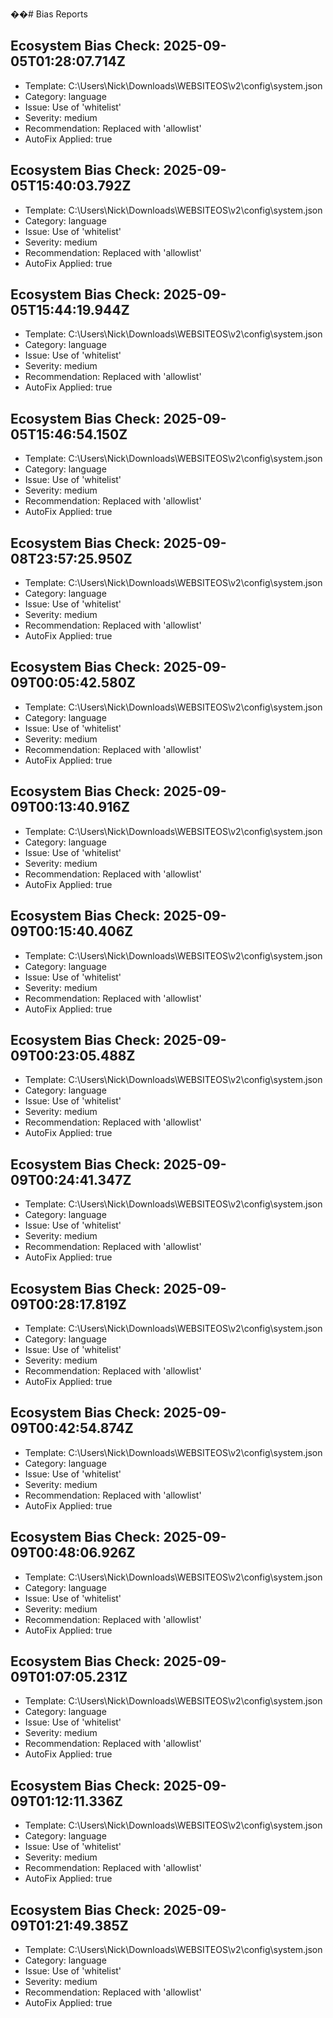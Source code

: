 ��#   B i a s   R e p o r t s 
 
 

## Ecosystem Bias Check: 2025-09-05T01:28:07.714Z

- Template: C:\Users\Nick\Downloads\WEBSITEOS\v2\config\system.json
- Category: language
- Issue: Use of 'whitelist'
- Severity: medium
- Recommendation: Replaced with 'allowlist'
- AutoFix Applied: true

## Ecosystem Bias Check: 2025-09-05T15:40:03.792Z

- Template: C:\Users\Nick\Downloads\WEBSITEOS\v2\config\system.json
- Category: language
- Issue: Use of 'whitelist'
- Severity: medium
- Recommendation: Replaced with 'allowlist'
- AutoFix Applied: true

## Ecosystem Bias Check: 2025-09-05T15:44:19.944Z

- Template: C:\Users\Nick\Downloads\WEBSITEOS\v2\config\system.json
- Category: language
- Issue: Use of 'whitelist'
- Severity: medium
- Recommendation: Replaced with 'allowlist'
- AutoFix Applied: true

## Ecosystem Bias Check: 2025-09-05T15:46:54.150Z

- Template: C:\Users\Nick\Downloads\WEBSITEOS\v2\config\system.json
- Category: language
- Issue: Use of 'whitelist'
- Severity: medium
- Recommendation: Replaced with 'allowlist'
- AutoFix Applied: true

## Ecosystem Bias Check: 2025-09-08T23:57:25.950Z

- Template: C:\Users\Nick\Downloads\WEBSITEOS\v2\config\system.json
- Category: language
- Issue: Use of 'whitelist'
- Severity: medium
- Recommendation: Replaced with 'allowlist'
- AutoFix Applied: true

## Ecosystem Bias Check: 2025-09-09T00:05:42.580Z

- Template: C:\Users\Nick\Downloads\WEBSITEOS\v2\config\system.json
- Category: language
- Issue: Use of 'whitelist'
- Severity: medium
- Recommendation: Replaced with 'allowlist'
- AutoFix Applied: true

## Ecosystem Bias Check: 2025-09-09T00:13:40.916Z

- Template: C:\Users\Nick\Downloads\WEBSITEOS\v2\config\system.json
- Category: language
- Issue: Use of 'whitelist'
- Severity: medium
- Recommendation: Replaced with 'allowlist'
- AutoFix Applied: true

## Ecosystem Bias Check: 2025-09-09T00:15:40.406Z

- Template: C:\Users\Nick\Downloads\WEBSITEOS\v2\config\system.json
- Category: language
- Issue: Use of 'whitelist'
- Severity: medium
- Recommendation: Replaced with 'allowlist'
- AutoFix Applied: true

## Ecosystem Bias Check: 2025-09-09T00:23:05.488Z

- Template: C:\Users\Nick\Downloads\WEBSITEOS\v2\config\system.json
- Category: language
- Issue: Use of 'whitelist'
- Severity: medium
- Recommendation: Replaced with 'allowlist'
- AutoFix Applied: true

## Ecosystem Bias Check: 2025-09-09T00:24:41.347Z

- Template: C:\Users\Nick\Downloads\WEBSITEOS\v2\config\system.json
- Category: language
- Issue: Use of 'whitelist'
- Severity: medium
- Recommendation: Replaced with 'allowlist'
- AutoFix Applied: true

## Ecosystem Bias Check: 2025-09-09T00:28:17.819Z

- Template: C:\Users\Nick\Downloads\WEBSITEOS\v2\config\system.json
- Category: language
- Issue: Use of 'whitelist'
- Severity: medium
- Recommendation: Replaced with 'allowlist'
- AutoFix Applied: true

## Ecosystem Bias Check: 2025-09-09T00:42:54.874Z

- Template: C:\Users\Nick\Downloads\WEBSITEOS\v2\config\system.json
- Category: language
- Issue: Use of 'whitelist'
- Severity: medium
- Recommendation: Replaced with 'allowlist'
- AutoFix Applied: true

## Ecosystem Bias Check: 2025-09-09T00:48:06.926Z

- Template: C:\Users\Nick\Downloads\WEBSITEOS\v2\config\system.json
- Category: language
- Issue: Use of 'whitelist'
- Severity: medium
- Recommendation: Replaced with 'allowlist'
- AutoFix Applied: true

## Ecosystem Bias Check: 2025-09-09T01:07:05.231Z

- Template: C:\Users\Nick\Downloads\WEBSITEOS\v2\config\system.json
- Category: language
- Issue: Use of 'whitelist'
- Severity: medium
- Recommendation: Replaced with 'allowlist'
- AutoFix Applied: true

## Ecosystem Bias Check: 2025-09-09T01:12:11.336Z

- Template: C:\Users\Nick\Downloads\WEBSITEOS\v2\config\system.json
- Category: language
- Issue: Use of 'whitelist'
- Severity: medium
- Recommendation: Replaced with 'allowlist'
- AutoFix Applied: true

## Ecosystem Bias Check: 2025-09-09T01:21:49.385Z

- Template: C:\Users\Nick\Downloads\WEBSITEOS\v2\config\system.json
- Category: language
- Issue: Use of 'whitelist'
- Severity: medium
- Recommendation: Replaced with 'allowlist'
- AutoFix Applied: true
